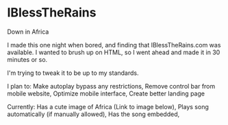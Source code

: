 # IBlessTheRains
Down in Africa

I made this one night when bored, and finding that IBlessTheRains.com was available. I wanted to brush up on HTML, so I went ahead and made it in 30 minutes or so.

I'm trying to tweak it to be up to my standards.

I plan to:
Make autoplay bypass any restrictions,
Remove control bar from mobile website,
Optimize mobile interface,
Create better landing page

Currently:
Has a cute image of Africa
  (Link to image below),
Plays song automatically (if manually allowed),
Has the song embedded,
